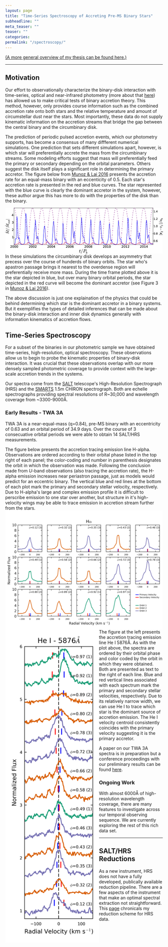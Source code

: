 ```yaml
---
layout: page
title: "Time-Series Spectroscopy of Accreting Pre-MS Binary Stars"
subheadline: ""
meta_teaser: ""
teaser: ""
categories:
permalink: "/spectroscopy/"
---
```

<a href='https://tofflemire.github.io/research/'>(A more general overview of my thesis can be found here.)</a>
<hr>

## Motivation
Our effort to observationally characterize the binary-disk interaction with time-series, optical and near-infrared photometry (more about that <a href='https://tofflemire.github.io/photometry/'>here</a>) has allowed us to make critical tests of binary accretion theory. This method, however, only provides course information such as the combined accretion rate onto both stars and the relative temperature and amount of circumstellar dust near the stars. Most importantly, these data do not supply kinematic information on the accretion streams that bridge the gap between the central binary and the circumbinary disk. 

The prediction of periodic pulsed accretion events, which our photometry supports, has become a consensus of many diffferent numerical simulations. One prediction that sets different simulations apart, however, is which star will preferentially accrete the mass from the circumbinary streams. Some modeling efforts suggest that mass will preferentially feed the primary or secondary depending on the orbital parameters. Others suggest the disk itself plays a significant role in determining the primary accretor. The figure below from <a href='http://adsabs.harvard.edu/abs/2016ApJ...827...43M' target='blank'>Munoz & Lai 2016</a> presents the accretion rate for an equal-mass binary with an eccenticity of 0.5. Each star's accretion rate is presented in the red and blue curves. The star represented with the blue curve is clearly the dominant accretor in the system, however, these author argue this has more to do with the properties of the disk than the binary. 

<a href='http://adsabs.harvard.edu/abs/2016ApJ...827...43M' target='blank'>
  <img src="/local_files/ML2016_Mdot.jpg" width="700" ALIGN="left">
</a>

In these simulations the circumbinary disk develops an asymmetry that precess over the course of hunderds of binary orbits. The star who's apastron passage brings it nearest to the overdense region will preferentially receive more mass. During the time frame plotted above it is the star depicted in blue, but over many binary orbital periods, the star depicted in the red curve will become the dominant accretor (see Figure 3 in <a href='http://adsabs.harvard.edu/abs/2016ApJ...827...43M' target='blank'>Munoz & Lai 2016</a>). 

The above discussion is just one explaination of the physics that could be behind determining which star is the dominant accretor in a binary systems. But it exemplifies the types of detailed inferences that can be made about the binary-disk interaction and inner disk dynamics generally with information kinematics of accretion flows. 

## Time-Series Spectroscopy
For a subset of the binaries in our photometric sample we have obtained time-series, high-resolution, optical spectroscopy. These observations allow us to begin to probe the kinematic properties of binary-disk interaction. It was crucial that these observations overlap with our more densely sampled photometric coverage to provide context with the large-scale accretion trends in the systems. 

Our spectra come from the <a href='https://www.salt.ac.za/' target='blank'>SALT</a> telescope's High-Resolution Spectrograph (HRS) and the <a href='http://www.astro.yale.edu/smarts/' target='blank'>SMARTS</a> 1.5m CHIRON spectrograph. Both are echelle spectrographs providing spectral resolutions of R~30,000 and wavelength coverage from ~3300-9000&#8491;.

### Early Results - TWA 3A
TWA 3A is a near-equal-mass (q=0.84), pre-MS binary with an eccentricity of 0.63 and an orbital period of 34.9 days. Over the course of 3 consecuative orbital periods we were able to obtain 14 SALT/HRS measurements. 

The figure below presents the accretion tracing emission line H-alpha. Observations are ordered according to their orbital phase listed in the top right of each panel; the color-coding and number in parenthesis designates the orbit in which the observation was made. Following the conclusion made from <i>U</i>-band observations (also tracing the accretion rate), the H-alpha emission increases near periastron passage, just as models would predict for an eccentric binary. The vertical blue and red lines at the bottom of each plot mark the primary and secondary stellar velocity, respectively. Due to H-alpha's large and complex emission profile it is difficult to perscribe emission to one star over another, but structure in it's high-velocity wings may be able to trace emission in accretion stream further from the stars. 
<img src="/local_files/Ha_all.png" width="700" ALIGN="left">

<br> 

<img src="/local_files/TWA_HeI.png" width="300" ALIGN="left">
The figure at the left presents the accretion tracing emission line He I 5876&#8491;. As with the plot above, the spectra are ordered by their orbital phase and color coded by the orbit in which they were obtained. Both are presented as text to the right of each line. Blue and red vertical lines associated with each spectrum mark the primary and secondary stellar velocities, respectively. Due to its relatively narrow width, we can use He I to trace which star is the dominant source of accretion emission. The He I velocity centroid consistently coincides with the primary velocity suggesting it is the primary accretor. 

A paper on our TWA 3A spectra is in preparation but a conference proceedings with our preliminary results can be found <a href='/local_files/tofflemire_sfst.pdf' target='blank'>here</a>.

### Ongoing Work
With almost 6000&#8491; of high-resolution wavelength coverage, there are many features to investigate across our temporal observing sequence. We are currently exploring the rest of this rich data set. 

<hr>

## SALT/HRS Reductions
As a new instrument, HRS does not have a fully developed, publically available reduction pipeline. There are a few aspects of the instrument that make an optimal spectral extraction not straightforward. This <a href='https://tofflemire.github.io/spectroscopy/hrs_red/'>page</a> chronicals my reduction scheme for HRS data. 
